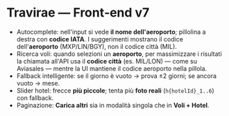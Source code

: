 
# Travirae — Front‑end v7
- Autocomplete: nell'input si vede **il nome dell'aeroporto**; pillolina a destra con **codice IATA**. I suggerimenti mostrano il codice dell'**aeroporto** (MXP/LIN/BGY), non il codice città (MIL).
- Ricerca voli: quando selezioni un **aeroporto**, per massimizzare i risultati la chiamata all'API usa il **codice città** (es. MIL/LON) — come su Aviasales — mentre la UI mantiene il codice aeroporto nella pillola.
- Fallback intelligente: se il giorno è vuoto → prova ±2 giorni; se ancora vuoto → mese.
- Slider hotel: frecce **più piccole**; tenta più **foto reali** (`h{hotelId}_1..6`) con fallback.
- Paginazione: **Carica altri** sia in modalità singola che in **Voli + Hotel**.
